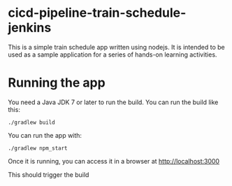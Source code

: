 # cicd-pipeline-train-schedule-jenkins

This is a simple train schedule app written using nodejs. It is intended to be used as a sample application for a series of hands-on learning activities.

# Running the app

You need a Java JDK 7 or later to run the build. You can run the build like this:

    ./gradlew build

You can run the app with:

    ./gradlew npm_start

Once it is running, you can access it in a browser at [http://localhost:3000](http://localhost:3000)

This should trigger the build
